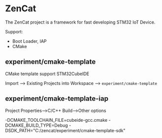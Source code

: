 # ZenCat

The ZenCat project is a framework for fast developing STM32 IoT Device.

Support:

- Boot Loader, IAP
- CMake

## experiment/cmake-template

CMake template support STM32CubeIDE

Import --> Existing Projects into Workspace --> `experiment/cmake-template`

## experiment/cmake-template-iap

Project Properties-->C/C++ Build-->Other options

-DCMAKE_TOOLCHAIN_FILE=cubeide-gcc.cmake -DCMAKE_BUILD_TYPE=Debug -DSDK_PATH="C:/zencat/experiment/cmake-template-sdk"